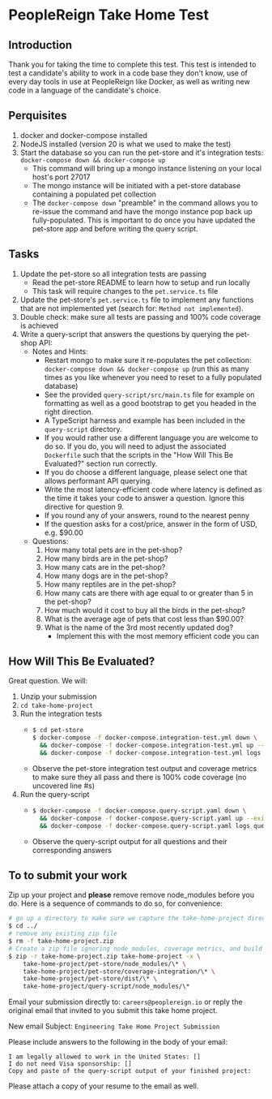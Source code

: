 # PeopleReign Take Home Test

## Introduction
Thank you for taking the time to complete this test.  This test is intended to test a candidate's ability to work in a code base they don't know, use of every day tools in use at PeopleReign like Docker, as well as writing new code in a language of the candidate's choice.

## Perquisites
1. docker and docker-compose installed
1. NodeJS installed (version 20 is what we used to make the test)
1. Start the database so you can run the pet-store and it's integration tests: `docker-compose down && docker-compose up`
    - This command will bring up a mongo instance listening on your local host's port 27017
    - The mongo instance will be initiated with a pet-store database containing a populated pet collection
    - The `docker-compose down` "preamble" in the command allows you to re-issue the command and have the mongo instance pop back up fully-populated. This is important to do once you have updated the pet-store app and before writing the query script.

## Tasks
1. Update the pet-store so all integration tests are passing
    - Read the pet-store README to learn how to setup and run locally
    - This task will require changes to the `pet.service.ts` file
1. Update the pet-store's `pet.service.ts` file to implement any functions that are not implemented yet (search for: `Method not implemented`).
1. Double check: make sure all tests are passing and 100% code coverage is achieved
1. Write a query-script that answers the questions by querying the pet-shop API:
    - Notes and Hints:
      - Restart mongo to make sure it re-populates the pet collection: `docker-compose down && docker-compose up` (run this as many times as you like whenever you need to reset to a fully populated database)
      - See the provided `query-script/src/main.ts` file for example on formatting as well as a good bootstrap to get you headed in the right direction.
      - A TypeScript harness and example has been included in the `query-script` directory.
      - If you would rather use a different language you are welcome to do so. If you do, you will need to adjust the associated `Dockerfile` such that the scripts in the "How Will This Be Evaluated?" section run correctly.
      - If you do choose a different language, please select one that allows performant API querying.
      - Write the most latency-efficient code where latency is defined as the time it takes your code to answer a question. Ignore this directive for question 9.
      - If you round any of your answers, round to the nearest penny
      - If the question asks for a cost/price, answer in the form of USD, e.g. $90.00
    - Questions:
      1. How many total pets are in the pet-shop?
      1. How many birds are in the pet-shop?
      1. How many cats are in the pet-shop?
      1. How many dogs are in the pet-shop?
      1. How many reptiles are in the pet-shop?
      1. How many cats are there with age equal to or greater than 5 in the pet-shop?
      1. How much would it cost to buy all the birds in the pet-shop?
      1. What is the average age of pets that cost less than $90.00?
      1. What is the name of the 3rd most recently updated dog?
          - Implement this with the most memory efficient code you can

## How Will This Be Evaluated?
Great question.  We will:
1. Unzip your submission
1. `cd take-home-project`
1. Run the integration tests
    - ```bash
      $ cd pet-store
      $ docker-compose -f docker-compose.integration-test.yml down \
        && docker-compose -f docker-compose.integration-test.yml up --exit-code-from pet-store \
        && docker-compose -f docker-compose.integration-test.yml logs pet-store
      ```
    - Observe the pet-store integration test output and coverage metrics to make sure they all pass and there is 100% code coverage (no uncovered line #s)
1. Run the query-script
    - ```bash
      $ docker-compose -f docker-compose.query-script.yaml down \
        && docker-compose -f docker-compose.query-script.yaml up --exit-code-from query-script \
        && docker-compose -f docker-compose.query-script.yaml logs query-script
      ```
    - Observe the query-script output for all questions and their corresponding answers

## To to submit your work
Zip up your project and **please** remove remove node_modules before you do. Here is a sequence of commands to do so, for convenience:
```bash
# go up a directory to make sure we capture the take-home-project directory as the top level object
$ cd ../
# remove any existing zip file
$ rm -f take-home-project.zip
# Create a zip file ignoring node_modules, coverage metrics, and build directories 
$ zip -r take-home-project.zip take-home-project -x \
    take-home-project/pet-store/node_modules/\* \
    take-home-project/pet-store/coverage-integration/\* \
    take-home-project/pet-store/dist/\* \
    take-home-project/query-script/node_modules/\*
```

Email your submission directly to: `careers@peoplereign.io` or reply the original email that invited to you submit this take home project.

New email Subject: `Engineering Take Home Project Submission`

Please include answers to the following in the body of your email:
```
I am legally allowed to work in the United States: []
I do not need Visa sponsorship: []
Copy and paste of the query-script output of your finished project:

```

Please attach a copy of your resume to the email as well.

